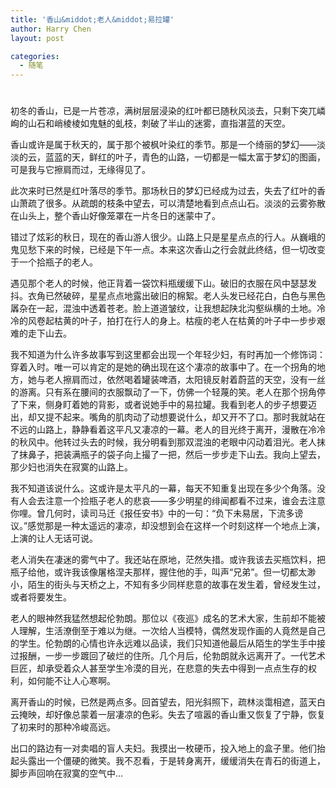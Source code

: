 ```yaml
---
title: '香山&middot;老人&middot;易拉罐'
author: Harry Chen
layout: post

categories:
  - 随笔
---
```

# 

初冬的香山，已是一片苍凉，满树层层浸染的红叶都已随秋风淡去，只剩下突兀嶙峋的山石和峭棱棱如鬼魅的虬枝，刺破了半山的迷雾，直指湛蓝的天空。

香山或许是属于秋天的，属于那个被枫叶染红的季节。那是一个绮丽的梦幻——淡淡的云，蓝蓝的天，鲜红的叶子，青色的山路，一切都是一幅太富于梦幻的图画，可是我与它擦肩而过，无缘得见了。

此次来时已然是红叶落尽的季节。那场秋日的梦幻已经成为过去，失去了红叶的香山萧疏了很多。从疏朗的枝条中望去，可以清楚地看到点点山石。淡淡的云雾弥散在山头上，整个香山好像笼罩在一片冬日的迷蒙中了。

错过了炫彩的秋日，现在的香山游人很少。山路上只是星星点点的行人。从巍峨的鬼见愁下来的时候，已经是下午一点。本来这次香山之行会就此终结，但一切改变于一个拾瓶子的老人。

遇见那个老人的时候，他正背着一袋饮料瓶缓缓下山。破旧的衣服在风中瑟瑟发抖。衣角已然破碎，星星点点地露出破旧的棉絮。老人头发已经花白，白色与黑色羼杂在一起，混浊中透着苍老。脸上道道皱纹，让我想起陕北沟壑纵横的土地。冷冷的风卷起枯黄的叶子，拍打在行人的身上。枯瘦的老人在枯黄的叶子中一步步艰难的走下山去。

我不知道为什么许多故事写到这里都会出现一个年轻少妇，有时再加一个修饰词：穿着入时。唯一可以肯定的是她的确出现在这个凄凉的故事中了。在一个拐角的地方，她与老人擦肩而过，依然喝着罐装啤酒，太阳镜反射着蔚蓝的天空，没有一丝的游离。只有系在腰间的衣服飘动了一下，仿佛一个轻蔑的笑。老人在那个拐角停了下来，侧身盯着她的背影，或者说她手中的易拉罐。我看到老人的步子想要迈出，却又提不起来。嘴角的肌肉动了动想要说什么，却又开不了口。那时我就站在不远的山路上，静静看着这平凡又凄凉的一幕。老人的目光终于离开，漫散在冷冷的秋风中。他转过头去的时候，我分明看到那双混浊的老眼中闪动着泪光。老人抹了抹鼻子，把装满瓶子的袋子向上撮了一把，然后一步步走下山去。我向上望去，那少妇也消失在寂寞的山路上。

我不知道该说什么。这或许是太平凡的一幕，每天不知重复出现在多少个角落。没有人会去注意一个捡瓶子老人的悲哀——多少明星的绯闻都看不过来，谁会去注意你哩。曾几何时，读司马迁《报任安书》中的一句：“负下未易居，下流多谤议。”感觉那是一种太遥远的凄凉，却没想到会在这样一个时刻这样一个地点上演，上演的让人无话可说。

老人消失在凄迷的雾气中了。我还站在原地，茫然失措。或许我该去买瓶饮料，把瓶子给他，或许我该像屠格涅夫那样，握住他的手，叫声“兄弟”。但一切都太渺小，陌生的街头与天桥之上，不知有多少同样悲意的故事在发生着，曾经发生过，或者将要发生。

老人的眼神然我猛然想起伦勃朗。那位以《夜巡》成名的艺术大家，生前却不能被人理解，生活潦倒至于难以为继。一次给人当模特，偶然发现作画的人竟然是自己的学生。伦勃朗的心情也许永远难以品读，我们只知道他最后从陌生的学生手中接过报酬，一步一步踱回了破烂的住所。几个月后，伦勃朗就永远离开了。一代艺术巨匠，却承受着众人甚至学生冷漠的目光，在悲意的失去中得到一点点生存的权利，如何能不让人心寒啊。

离开香山的时候，已然是两点多。回首望去，阳光斜照下，疏林淡霭相遮，蓝天白云掩映，却好像总蒙着一层凄凉的色彩。失去了喧嚣的香山重又恢复了宁静，恢复了初来时的那种冷峻高远。

出口的路边有一对卖唱的盲人夫妇。我摸出一枚硬币，投入地上的盒子里。他们抬起头露出一个僵硬的微笑。我不忍看，于是转身离开，缓缓消失在青石的街道上，脚步声回响在寂寞的空气中…
